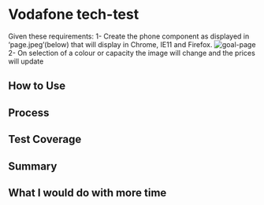 # Vodafone tech-test
Given these requirements:
1- Create the phone component as displayed in ‘page.jpeg’(below) that will display in Chrome, IE11 and Firefox.
![goal-page](https://imgur.com/mAczVXI.png)
2- On selection of a colour or capacity the image will change and the prices will update
## How to Use
## Process
## Test Coverage
## Summary
## What I would do with more time
